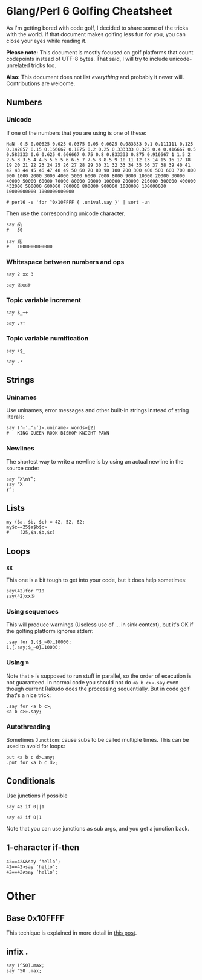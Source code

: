 # 6lang/Perl 6 Golfing Cheatsheet

As I'm getting bored with code golf, I decided to share some of the
tricks with the world. If that document makes golfing less fun for
you, you can close your eyes while reading it.

**Please note:** This document is mostly focused on golf platforms that
count codepoints instead of UTF-8 bytes. That said, I will try to
include unicode-unrelated tricks too.

**Also:** This document does not list *everything* and probably it
  never will. Contributions are welcome.

## Numbers

### Unicode
If one of the numbers that you are using is one of these:
```
NaN -0.5 0.00625 0.025 0.0375 0.05 0.0625 0.083333 0.1 0.111111 0.125
0.142857 0.15 0.166667 0.1875 0.2 0.25 0.333333 0.375 0.4 0.416667 0.5
0.583333 0.6 0.625 0.666667 0.75 0.8 0.833333 0.875 0.916667 1 1.5 2
2.5 3 3.5 4 4.5 5 5.5 6 6.5 7 7.5 8 8.5 9 10 11 12 13 14 15 16 17 18
19 20 21 22 23 24 25 26 27 28 29 30 31 32 33 34 35 36 37 38 39 40 41
42 43 44 45 46 47 48 49 50 60 70 80 90 100 200 300 400 500 600 700 800
900 1000 2000 3000 4000 5000 6000 7000 8000 9000 10000 20000 30000
40000 50000 60000 70000 80000 90000 100000 200000 216000 300000 400000
432000 500000 600000 700000 800000 900000 1000000 100000000
10000000000 1000000000000

# perl6 -e 'for ^0x10FFFF { .unival.say }' | sort -un
```

Then use the corresponding unicode character.
```perl6
say ㊿
#   50

say 兆
#   1000000000000
```


### Whitespace between numbers and ops
```perl6
say 2 xx 3
```
```perl6
say ②xx③
```


### Topic variable increment
```perl6
say $_++
```
```perl6
say .++
```


### Topic variable numification
```perl6
say +$_
```
```perl6
say .¹
```


## Strings

### Uninames

Use uninames, error messages and other built-in strings instead of
string literals:
```perl6
say (‘♔’…‘♙’)».uniname».words»[2]
#   KING QUEEN ROOK BISHOP KNIGHT PAWN
```

### Newlines

The shortest way to write a newline is by using an actual newline in the source code:
```perl6
say “X\nY”;
say “X
Y”;
```


## Lists

```perl6
my ($a, $b, $c) = 42, 52, 62;
my$z=«25$a$b$c»
#    (25,$a,$b,$c)
```


## Loops


### `xx`
This one is a bit tough to get into your code, but it does help
sometimes:

```perl6
say(42)for ^10
say(42)xx⑤
```

### Using sequences

This will produce warnings (Useless use of … in sink context), but it's OK if the golfing platform ignores stderr:
```perl6
.say for 1,{$_~0}…10000;
1,{.say;$_~0}…10000;
```

### Using »

Note that » is supposed to run stuff in parallel, so the order of execution is not guaranteed. In normal code you should not do ``<a b c>».say`` even though current Rakudo does the processing sequentially. But in code golf that's a nice trick:

```perl6
.say for <a b c>;
<a b c>».say;
```

### Autothreading
Sometimes `Junctions` cause subs to be called multiple times. This can be used to avoid for loops:

```perl6
put <a b c d>.any;
.put for <a b c d>;
```

## Conditionals

Use junctions if possible

```perl6
say 42 if 0||1
```
```perl6
say 42 if 0|1
```

Note that you can use junctions as sub args, and you get a junction
back.


## 1-character if-then

```perl6
42==42&&say ‘hello’;
42==42>say ‘hello’;
42==42≠say ‘hello’;
```


# Other

## Base 0x10FFFF

This techique is explained in more detail in [this post](https://perl6advent.wordpress.com/2017/12/23/day-23-the-wonders-of-perl6-golf/).

## infix .
```perl6
say (^50).max;
say ^50 .max;
```
